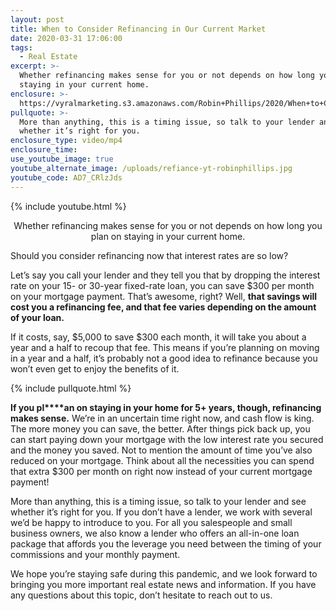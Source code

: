 ```yaml
---
layout: post
title: When to Consider Refinancing in Our Current Market
date: 2020-03-31 17:06:00
tags:
  - Real Estate
excerpt: >-
  Whether refinancing makes sense for you or not depends on how long you plan on
  staying in your current home.
enclosure: >-
  https://vyralmarketing.s3.amazonaws.com/Robin+Phillips/2020/When+to+Consider+Refinancing+in+Our+Current+Market.mp4
pullquote: >-
  More than anything, this is a timing issue, so talk to your lender and see
  whether it’s right for you.
enclosure_type: video/mp4
enclosure_time:
use_youtube_image: true
youtube_alternate_image: /uploads/refiance-yt-robinphillips.jpg
youtube_code: AD7_CRlzJds
---
```


{% include youtube.html %}

<p style="text-align:center">Whether refinancing makes sense for you or not depends on how long you plan on staying in your current home.</p>

Should you consider refinancing now that interest rates are so low?&nbsp;&nbsp;

Let’s say you call your lender and they tell you that by dropping the interest rate on your 15- or 30-year fixed-rate loan, you can save $300 per month on your mortgage payment. That’s awesome, right? Well, **that savings will cost you a refinancing fee, and that fee varies depending on the amount of your loan.&nbsp;**

If it costs, say, $5,000 to save $300 each month, it will take you about a year and a half to recoup that fee. This means if you’re planning on moving in a year and a half, it’s probably not a good idea to refinance because you won’t even get to enjoy the benefits of it.&nbsp;

{% include pullquote.html %}

**If you pl****an on staying in your home for 5+ years, though, refinancing makes sense.** We’re in an uncertain time right now, and cash flow is king. The more money you can save, the better. After things pick back up, you can start paying down your mortgage with the low interest rate you secured and the money you saved. Not to mention the amount of time you’ve also reduced on your mortgage. Think about all the necessities you can spend that extra $300 per month on right now instead of your current mortgage payment\!

More than anything, this is a timing issue, so talk to your lender and see whether it’s right for you. If you don’t have a lender, we work with several we’d be happy to introduce to you. For all you salespeople and small business owners, we also know a lender who offers an all-in-one loan package that affords you the leverage you need between the timing of your commissions and your monthly payment.&nbsp;

We hope you’re staying safe during this pandemic, and we look forward to bringing you more important real estate news and information. If you have any questions about this topic, don’t hesitate to reach out to us.
